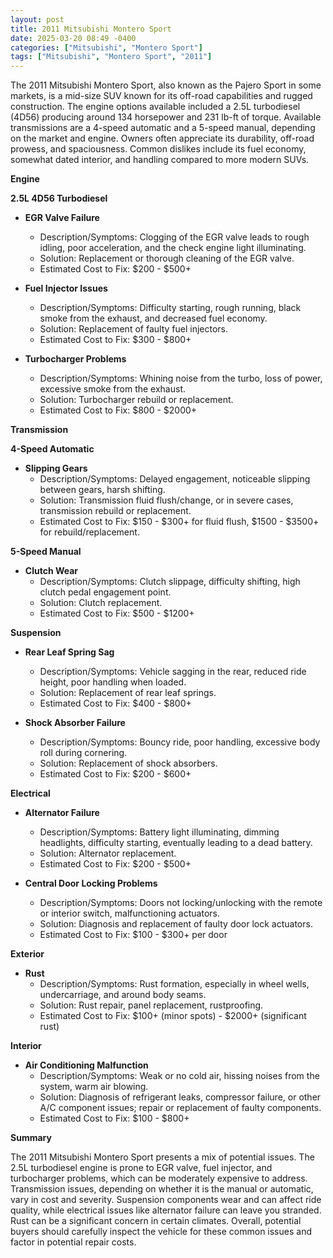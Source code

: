 ```yaml
---
layout: post
title: 2011 Mitsubishi Montero Sport
date: 2025-03-20 08:49 -0400
categories: ["Mitsubishi", "Montero Sport"]
tags: ["Mitsubishi", "Montero Sport", "2011"]
---
```

The 2011 Mitsubishi Montero Sport, also known as the Pajero Sport in some markets, is a mid-size SUV known for its off-road capabilities and rugged construction. The engine options available included a 2.5L turbodiesel (4D56) producing around 134 horsepower and 231 lb-ft of torque. Available transmissions are a 4-speed automatic and a 5-speed manual, depending on the market and engine. Owners often appreciate its durability, off-road prowess, and spaciousness. Common dislikes include its fuel economy, somewhat dated interior, and handling compared to more modern SUVs.

**Engine**

**2.5L 4D56 Turbodiesel**

*   **EGR Valve Failure**
    *   Description/Symptoms: Clogging of the EGR valve leads to rough idling, poor acceleration, and the check engine light illuminating.
    *   Solution: Replacement or thorough cleaning of the EGR valve.
    *   Estimated Cost to Fix: $200 - $500+

*   **Fuel Injector Issues**
    *   Description/Symptoms: Difficulty starting, rough running, black smoke from the exhaust, and decreased fuel economy.
    *   Solution: Replacement of faulty fuel injectors.
    *   Estimated Cost to Fix: $300 - $800+

*   **Turbocharger Problems**
    *   Description/Symptoms: Whining noise from the turbo, loss of power, excessive smoke from the exhaust.
    *   Solution: Turbocharger rebuild or replacement.
    *   Estimated Cost to Fix: $800 - $2000+

**Transmission**

**4-Speed Automatic**

*   **Slipping Gears**
    *   Description/Symptoms: Delayed engagement, noticeable slipping between gears, harsh shifting.
    *   Solution: Transmission fluid flush/change, or in severe cases, transmission rebuild or replacement.
    *   Estimated Cost to Fix: $150 - $300+ for fluid flush, $1500 - $3500+ for rebuild/replacement.

**5-Speed Manual**

*   **Clutch Wear**
    *   Description/Symptoms: Clutch slippage, difficulty shifting, high clutch pedal engagement point.
    *   Solution: Clutch replacement.
    *   Estimated Cost to Fix: $500 - $1200+

**Suspension**

*   **Rear Leaf Spring Sag**
    *   Description/Symptoms: Vehicle sagging in the rear, reduced ride height, poor handling when loaded.
    *   Solution: Replacement of rear leaf springs.
    *   Estimated Cost to Fix: $400 - $800+

*   **Shock Absorber Failure**
    *   Description/Symptoms: Bouncy ride, poor handling, excessive body roll during cornering.
    *   Solution: Replacement of shock absorbers.
    *   Estimated Cost to Fix: $200 - $600+

**Electrical**

*   **Alternator Failure**
    *   Description/Symptoms: Battery light illuminating, dimming headlights, difficulty starting, eventually leading to a dead battery.
    *   Solution: Alternator replacement.
    *   Estimated Cost to Fix: $200 - $500+

*   **Central Door Locking Problems**
    *   Description/Symptoms: Doors not locking/unlocking with the remote or interior switch, malfunctioning actuators.
    *   Solution: Diagnosis and replacement of faulty door lock actuators.
    *   Estimated Cost to Fix: $100 - $300+ per door

**Exterior**

*   **Rust**
    *   Description/Symptoms: Rust formation, especially in wheel wells, undercarriage, and around body seams.
    *   Solution: Rust repair, panel replacement, rustproofing.
    *   Estimated Cost to Fix: $100+ (minor spots) - $2000+ (significant rust)

**Interior**

*   **Air Conditioning Malfunction**
    *   Description/Symptoms: Weak or no cold air, hissing noises from the system, warm air blowing.
    *   Solution: Diagnosis of refrigerant leaks, compressor failure, or other A/C component issues; repair or replacement of faulty components.
    *   Estimated Cost to Fix: $100 - $800+

**Summary**

The 2011 Mitsubishi Montero Sport presents a mix of potential issues. The 2.5L turbodiesel engine is prone to EGR valve, fuel injector, and turbocharger problems, which can be moderately expensive to address. Transmission issues, depending on whether it is the manual or automatic, vary in cost and severity. Suspension components wear and can affect ride quality, while electrical issues like alternator failure can leave you stranded. Rust can be a significant concern in certain climates. Overall, potential buyers should carefully inspect the vehicle for these common issues and factor in potential repair costs.

